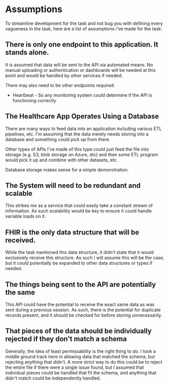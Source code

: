 # Assumptions

To streamline development for the task and not bug you with defining
every vagueness in the task, here are a list of assumptions i've 
made for the task:

## There is only one endpoint to this application. It stands alone.
It is assumed that data will be sent to the API via automated means.
No manual uploading or authentication or dashboards will be needed
at this point and would be handled by other services if needed.

There may also need to be other endpoints required:
* Heartbeat - So any monitoring system could determine if the API 
is functioning correctly

## The Healthcare App Operates Using a Database
There are many ways to feed data into an application including 
various ETL pipelines, etc.  I'm assuming that the data merely
needs storing into a database and something could pick up 
from there.

Other types of APIs I've made of this type could just feed the file
into storage (e.g. S3, blob storage on Azure, etc) and then some ETL
program would pick it up and combine with other datasets, etc.

Database storage makes sense for a simple demonstration.

## The System will need to be redundant and scalable
This strikes me as a service that could easily take a constant stream
of information. As such scalability would be key to ensure it could handle
variable loads on it.

## FHIR is the only data structure that will be received.
While the task mentioned this data structure, it didn't
state that it would exclusively receive this structure.  As such
I will assume this will be the case, but it could potentially
be expanded to other data structures or types if needed.

## The things being sent to the API are potentially the same
This API could have the potential to receive the exact same data
as was sent during a previous session. As such, there is the
potential for duplicate records present, and it should be checked
for before storing unnecessarily.

## That pieces of the data should be individually rejected if they don't match a schema
Generally, the idea of least permissability is the right thing to do. I took a middle
ground track here in allowing data that matched the schema, but rejecting anything
that didn't. A more strict way to do this could be to reject the entire file if there
were a single issue found, but I assumed that individual pieces could be handled that 
fit the schema, and anything that didn't match could be independently handled.